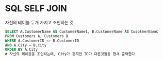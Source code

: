 ﻿# SQL SELF JOIN

자신의 테이블 두개 가지고 조인하는 것

```sql
SELECT A.CustomerName AS CustomerName1, B.CustomerName AS CusotmerName2, A.City
FROM Customers A, Customers B
WHERE A.CustomerID <> B.CustomerID
AND A.City = B.City
ORDER BY A.City
# 자신의 테이블을 조인하는데, City가 같지만 ID가 다른것들을 합쳐 출력한다.
```
